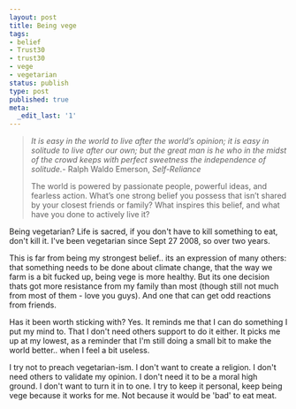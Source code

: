 ```yaml
---
layout: post
title: Being vege
tags:
- belief
- Trust30
- trust30
- vege
- vegetarian
status: publish
type: post
published: true
meta:
  _edit_last: '1'
---
```

<blockquote><em>It is easy in the world to live after the world’s opinion; it is easy in solitude to live after our own; but the great man is he who in the midst of the crowd keeps with perfect sweetness the independence of solitude.</em>- Ralph Waldo Emerson, <em>Self-Reliance</em>



The world is powered by passionate people, powerful ideas, and fearless action. What’s one strong belief you possess that isn’t shared by your closest friends or family? What inspires this belief, and what have you done to actively live it?</blockquote>

Being vegetarian? Life is sacred, if you don't have to kill something to eat, don't kill it. I've been vegetarian since Sept 27 2008, so over two years.



This is far from being my strongest belief.. its an expression of many others: that something needs to be done about climate change, that the way we farm is a bit fucked up, being vege is more healthy. But its one decision thats got more resistance from my family than most (though still not much from most of them - love you guys). And one that can get odd reactions from friends.



Has it been worth sticking with? Yes. It reminds me that I can do something I put my mind to. That I don't need others support to do it either. It picks me up at my lowest, as a reminder that I'm still doing a small bit to make the world better.. when I feel a bit useless.



I try not to preach vegetarian-ism. I don't want to create a religion. I don't need others to validate my opinion. I don't need it to be a moral high ground. I don't want to turn it in to one. I try to keep it personal, keep being vege because it works for me. Not because it would be 'bad' to eat meat.
